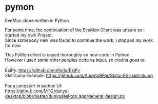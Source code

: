 # pymon
EveMon clone written in Python

For some time, the continuation of the EveMon Client was unsure so i started my own Project.<br>
Since somebody new was found to continue the work, i stopped my work for now.

This PyMon client is based thoroughly on new code in Python.<br>
However i used some other peoples code as input, so credits goes to:
<br><br>
EsiPy: https://github.com/Kyria/EsiPy<br>
SkillDump Example: https://github.com/AlbertoRFer/Static-ESI-skill-dump<br>
<br>
For a jumpstart in python UI:<br>
https://github.com/MTG/dunya-desktop/blob/master/dunyadesktop_app/general_design.py
